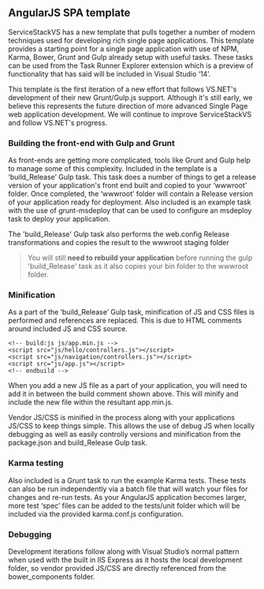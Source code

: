## AngularJS SPA template ##

ServiceStackVS has a new template that pulls together a number of modern techniques used for developing rich single page applications. This template provides a starting point for a single page application with use of NPM, Karma, Bower, Grunt and Gulp already setup with useful tasks. These tasks can be used from the Task Runner Explorer extension which is a preview of functionality that has said will be included in Visual Studio ‘14’. 

This template is the first iteration of a new effort that follows VS.NET's development of their new Grunt/Gulp.js support. Although it's still early, we believe this represents the future direction of more advanced Single Page web application development. We will continue to improve ServiceStackVS and follow VS.NET's progress.

### Building the front-end with Gulp and Grunt ###
As front-ends are getting more complicated, tools like Grunt and Gulp help to manage some of this complexity. Included in the template is a ‘build_Release’ Gulp task. This task does a number of things to get a release version of your application's front end built and copied to your ‘wwwroot’ folder. Once completed, the ‘wwwroot’ folder will contain a Release version of your application ready for deployment. Also included is an example task with the use of grunt-msdeploy that can be used to configure an msdeploy task to deploy your application. 

The 'build_Release' Gulp task also performs the web.config Release transformations and copies the result to the wwwroot staging folder
>You will still **need to rebuild your application** before running the gulp 'build_Release' task as it also copies your bin folder to the wwwroot folder.

### Minification ###
As a part of the ‘build_Release’ Gulp task, minification of JS and CSS files is performed and references are replaced. This is due to HTML comments around included JS and CSS source. 

    <!-- build:js js/app.min.js -->
    <script src="js/hello/controllers.js"></script>
    <script src="js/navigation/controllers.js"></script>
    <script src="js/app.js"></script>
    <!-- endbuild -->

When you add a new JS file as a part of your application, you will need to add it in between the build comment shown above. This will minify and include the new file within the resultant app.min.js.

Vendor JS/CSS is minified in the process along with your applications JS/CSS to keep things simple. This allows the use of debug JS when locally debugging as well as easily controlly versions and minification from the package.json and build_Release Gulp task.

### Karma testing ###
Also included is a Grunt task to run the example Karma tests.  These tests can also be run independently via a batch file that will watch your files for changes and re-run tests. As your AngularJS application becomes larger, more test ‘spec’ files can be added to the tests/unit folder which will be included via the provided karma.conf.js configuration.



### Debugging ###
Development iterations follow along with Visual Studio’s normal pattern when used with the built in IIS Express as it hosts the local development folder, so vendor provided JS/CSS are directly referenced from the bower_components folder.
